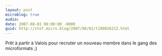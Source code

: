```yaml
---
layout: post
microblog: true
audio: 
date: 2007-08-01 00:00:00 -0000
guid: http://xtof.micro.blog/2007/08/01/t180026212.html
---
```

Prêt à partir à Valois pour recruter un nouveau membre dans le gang des microformats ;)
